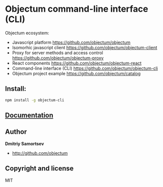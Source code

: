 # Objectum command-line interface (CLI)

Objectum ecosystem:
* Javascript platform https://github.com/objectum/objectum  
* Isomorhic javascript client https://github.com/objectum/objectum-client  
* Proxy for server methods and access control https://github.com/objectum/objectum-proxy  
* React components https://github.com/objectum/objectum-react  
* Command-line interface (CLI) https://github.com/objectum/objectum-cli  
* Objectum project example https://github.com/objectum/catalog 

## Install:
```bash
npm install -g objectum-cli
```

## [Documentation](http://objectum.org/objectum-cli)
 
## Author

**Dmitriy Samortsev**

+ http://github.com/objectum


## Copyright and license

MIT
